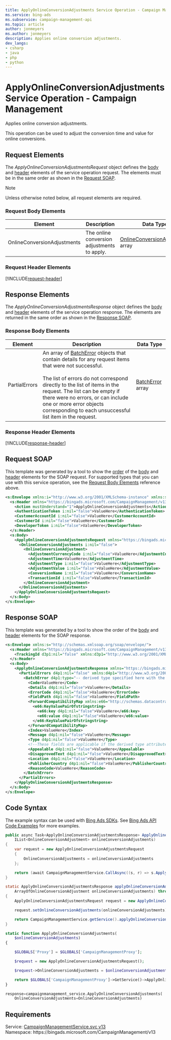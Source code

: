 ```yaml
---
title: ApplyOnlineConversionAdjustments Service Operation - Campaign Management
ms.service: bing-ads
ms.subservice: campaign-management-api
ms.topic: article
author: jonmeyers
ms.author: jonmeyers
description: Applies online conversion adjustments.
dev_langs: 
- csharp
- java
- php
- python
---
```

# ApplyOnlineConversionAdjustments Service Operation - Campaign Management
Applies online conversion adjustments.

This operation can be used to adjust the conversion time and value for online conversions.

## <a name="request"></a>Request Elements
The *ApplyOnlineConversionAdjustmentsRequest* object defines the [body](#request-body) and [header](#request-header) elements of the service operation request. The elements must be in the same order as shown in the [Request SOAP](#request-soap). 

> [!NOTE]
> Unless otherwise noted below, all request elements are required.

### <a name="request-body"></a>Request Body Elements

|Element|Description|Data Type|
|-----------|---------------|-------------|
|<a name="onlineconversionadjustments"></a>OnlineConversionAdjustments|The online conversion adjustments to apply.|[OnlineConversionAdjustment](onlineconversionadjustment.md) array|

### <a name="request-header"></a>Request Header Elements
[!INCLUDE[request-header](./includes/request-header.md)]

## <a name="response"></a>Response Elements
The *ApplyOnlineConversionAdjustmentsResponse* object defines the [body](#response-body) and [header](#response-header) elements of the service operation response. The elements are returned in the same order as shown in the [Response SOAP](#response-soap).

### <a name="response-body"></a>Response Body Elements

|Element|Description|Data Type|
|-----------|---------------|-------------|
|<a name="partialerrors"></a>PartialErrors|An array of [BatchError](batcherror.md) objects that contain details for any request items that were not successful.<br/><br/>The list of errors do not correspond directly to the list of items in the request. The list can be empty if there were no errors, or can include one or more error objects corresponding to each unsuccessful list item in the request.|[BatchError](batcherror.md) array|

### <a name="response-header"></a>Response Header Elements
[!INCLUDE[response-header](./includes/response-header.md)]

## <a name="request-soap"></a>Request SOAP
This template was generated by a tool to show the [order](../guides/services-protocol.md#element-order) of the [body](#request-body) and [header](#request-header) elements for the SOAP request. For supported types that you can use with this service operation, see the [Request Body Elements](#request-body) reference above.

```xml
<s:Envelope xmlns:i="http://www.w3.org/2001/XMLSchema-instance" xmlns:s="http://schemas.xmlsoap.org/soap/envelope/">
  <s:Header xmlns="https://bingads.microsoft.com/CampaignManagement/v13">
    <Action mustUnderstand="1">ApplyOnlineConversionAdjustments</Action>
    <AuthenticationToken i:nil="false">ValueHere</AuthenticationToken>
    <CustomerAccountId i:nil="false">ValueHere</CustomerAccountId>
    <CustomerId i:nil="false">ValueHere</CustomerId>
    <DeveloperToken i:nil="false">ValueHere</DeveloperToken>
  </s:Header>
  <s:Body>
    <ApplyOnlineConversionAdjustmentsRequest xmlns="https://bingads.microsoft.com/CampaignManagement/v13">
      <OnlineConversionAdjustments i:nil="false">
        <OnlineConversionAdjustment>
          <AdjustmentCurrencyCode i:nil="false">ValueHere</AdjustmentCurrencyCode>
          <AdjustmentTime>ValueHere</AdjustmentTime>
          <AdjustmentType i:nil="false">ValueHere</AdjustmentType>
          <AdjustmentValue i:nil="false">ValueHere</AdjustmentValue>
          <ConversionName i:nil="false">ValueHere</ConversionName>
          <TransactionId i:nil="false">ValueHere</TransactionId>
        </OnlineConversionAdjustment>
      </OnlineConversionAdjustments>
    </ApplyOnlineConversionAdjustmentsRequest>
  </s:Body>
</s:Envelope>
```

## <a name="response-soap"></a>Response SOAP
This template was generated by a tool to show the order of the [body](#response-body) and [header](#response-header) elements for the SOAP response.

```xml
<s:Envelope xmlns:s="http://schemas.xmlsoap.org/soap/envelope/">
  <s:Header xmlns="https://bingads.microsoft.com/CampaignManagement/v13">
    <TrackingId d3p1:nil="false" xmlns:d3p1="http://www.w3.org/2001/XMLSchema-instance">ValueHere</TrackingId>
  </s:Header>
  <s:Body>
    <ApplyOnlineConversionAdjustmentsResponse xmlns="https://bingads.microsoft.com/CampaignManagement/v13">
      <PartialErrors d4p1:nil="false" xmlns:d4p1="http://www.w3.org/2001/XMLSchema-instance">
        <BatchError d4p1:type="-- derived type specified here with the appropriate prefix --">
          <Code>ValueHere</Code>
          <Details d4p1:nil="false">ValueHere</Details>
          <ErrorCode d4p1:nil="false">ValueHere</ErrorCode>
          <FieldPath d4p1:nil="false">ValueHere</FieldPath>
          <ForwardCompatibilityMap xmlns:e66="http://schemas.datacontract.org/2004/07/System.Collections.Generic" d4p1:nil="false">
            <e66:KeyValuePairOfstringstring>
              <e66:key d4p1:nil="false">ValueHere</e66:key>
              <e66:value d4p1:nil="false">ValueHere</e66:value>
            </e66:KeyValuePairOfstringstring>
          </ForwardCompatibilityMap>
          <Index>ValueHere</Index>
          <Message d4p1:nil="false">ValueHere</Message>
          <Type d4p1:nil="false">ValueHere</Type>
          <!--These fields are applicable if the derived type attribute is set to EditorialError-->
          <Appealable d4p1:nil="false">ValueHere</Appealable>
          <DisapprovedText d4p1:nil="false">ValueHere</DisapprovedText>
          <Location d4p1:nil="false">ValueHere</Location>
          <PublisherCountry d4p1:nil="false">ValueHere</PublisherCountry>
          <ReasonCode>ValueHere</ReasonCode>
        </BatchError>
      </PartialErrors>
    </ApplyOnlineConversionAdjustmentsResponse>
  </s:Body>
</s:Envelope>
```

## <a name="example"></a>Code Syntax
The example syntax can be used with [Bing Ads SDKs](../guides/client-libraries.md). See [Bing Ads API Code Examples](../guides/code-examples.md) for more examples.
```csharp
public async Task<ApplyOnlineConversionAdjustmentsResponse> ApplyOnlineConversionAdjustmentsAsync(
	IList<OnlineConversionAdjustment> onlineConversionAdjustments)
{
	var request = new ApplyOnlineConversionAdjustmentsRequest
	{
		OnlineConversionAdjustments = onlineConversionAdjustments
	};

	return (await CampaignManagementService.CallAsync((s, r) => s.ApplyOnlineConversionAdjustmentsAsync(r), request));
}
```
```java
static ApplyOnlineConversionAdjustmentsResponse applyOnlineConversionAdjustments(
	ArrayOfOnlineConversionAdjustment onlineConversionAdjustments) throws RemoteException, Exception
{
	ApplyOnlineConversionAdjustmentsRequest request = new ApplyOnlineConversionAdjustmentsRequest();

	request.setOnlineConversionAdjustments(onlineConversionAdjustments);

	return CampaignManagementService.getService().applyOnlineConversionAdjustments(request);
}
```
```php
static function ApplyOnlineConversionAdjustments(
	$onlineConversionAdjustments)
{

	$GLOBALS['Proxy'] = $GLOBALS['CampaignManagementProxy'];

	$request = new ApplyOnlineConversionAdjustmentsRequest();

	$request->OnlineConversionAdjustments = $onlineConversionAdjustments;

	return $GLOBALS['CampaignManagementProxy']->GetService()->ApplyOnlineConversionAdjustments($request);
}
```
```python
response=campaignmanagement_service.ApplyOnlineConversionAdjustments(
	OnlineConversionAdjustments=OnlineConversionAdjustments)
```

## Requirements
Service: [CampaignManagementService.svc v13](https://campaign.api.bingads.microsoft.com/Api/Advertiser/CampaignManagement/v13/CampaignManagementService.svc)  
Namespace: https\://bingads.microsoft.com/CampaignManagement/v13  


